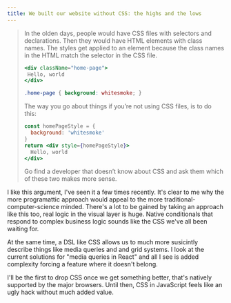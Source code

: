 ```yaml
---
title: We built our website without CSS: the highs and the lows
---
```


> In the olden days, people would have CSS files with selectors and declarations. Then they would have HTML elements with class names. The styles get applied to an element because the class names in the HTML match the selector in the CSS file.
>
> ```jsx
> <div className="home-page">
>  Hello, world
> </div>
> ```
>
> ```css
> .home-page { background: whitesmoke; }
> ```
>
> The way you go about things if you’re not using CSS files, is to do this:
>
> ```jsx
> const homePageStyle = {
>   background: 'whitesmoke'
> }
> return <div style={homePageStyle}>
>   Hello, world
> </div>
> ```
>
> Go find a developer that doesn’t know about CSS and ask them which of these two makes more sense.

I like this argument, I've seen it a few times recently. It's clear to me why the more programattic approach would appeal to the more traditional-computer-science minded. There's a lot to be gained by taking an approach like this too, real logic in the visual layer is huge. Native conditionals that respond to complex business logic sounds like the CSS we've all been waiting for.

At the same time, a DSL like CSS allows us to much more susicintly describe things like media queries and and grid systems. I look at the current solutions for "media queries in React" and all I see is added complexity forcing a feature where it doesn't belong.

I'll be the first to drop CSS once we get something better, that's natively supported by the major browsers. Until then, CSS in JavaScript feels like an ugly hack without much added value.
